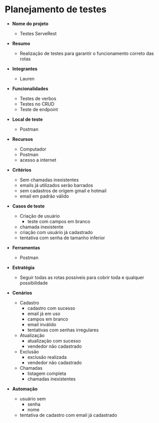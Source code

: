 # **Planejamento de testes**

 - **Nome do projeto**
    - Testes ServeRest
      
 - **Resumo**
    - Realização de testes para garantir o funcionamento correto das rotas
      
 - **Integrantes**
    - Lauren
      
 - **Funcionalidades**
    - Testes de verbos
    - Testes no CRUD
    - Teste de endpoint
      
 - **Local de teste**
    - Postman
      
 - **Recursos**
    - Computador
    - Postman
    - acesso a internet
      
 - **Critérios**
    - Sem chamadas inexistentes
    - emails já utilizados serão barrados
    - sem cadastros de origem gmail e hotmail
    - email em padrão válido
      
 - **Casos de teste**
    - Criação de usuário
      - teste com campos em branco
    - chamada inexistente
    - criação com usuário já cadastrado
    - tentativa com senha de tamanho inferior
 - **Ferramentas**
    - Postman
      
 - **Estratégia**
    - Seguir todas as rotas possíveis para cobrir toda e qualquer possibilidade
      
 - **Cenários**
    - Cadastro
      - cadastro com sucesso
      - email já em uso
      - campos em branco
      - email inválido
      - tentativas com senhas irregulares 
    - Atualização
      - atualização com sucesso
      - vendedor não cadastrado 
    - Exclusão
      - exclusão realizada
      - vendedor não cadastrado 
    - Chamadas
      - listagem completa
      - chamadas inexistentes
      
 - **Automação**
    - usuário sem
      - senha
      - nome
    - tentativa de cadastro com email já cadastrado
